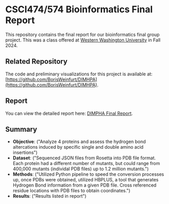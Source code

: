 # CSCI474/574 Bioinformatics Final Report

This repository contains the final report for our bioinformatics final group project. This was a class offered at [Western Washington University](https://www.wwu.edu/) in Fall 2024.
## Related Repository
The code and preliminary visualizations for this project is available at: [https://github.com/BorisWeinfurt/DIMHPA](https://github.com/BorisWeinfurt/DIMHPA).

## Report
You can view the detailed report here: [DIMPHA Final Report](DIMPHA%20Final%20Report.pdf).

## Summary
- **Objective**: ("Analyze 4 proteins and assess the hydrogen bond altercations induced by specific single and double amino acid insertions")
- **Dataset**: ("Sequenced JSON files from Rosetta into PDB file format. Each protein had a different number of mutants, but could range from 400,000 mutants (individal PDB files) up to 1.2 million mutants.")
- **Methods**: ("Utilized Python pipeline to speed the conversion processes up, once PDBs were obtained, utilized HBPLUS, a tool that generates Hydrogen Bond information from a given PDB file. Cross referenced residue locations with PDB files to obtain coordinates.")
- **Results**: ("Results listed in report")
